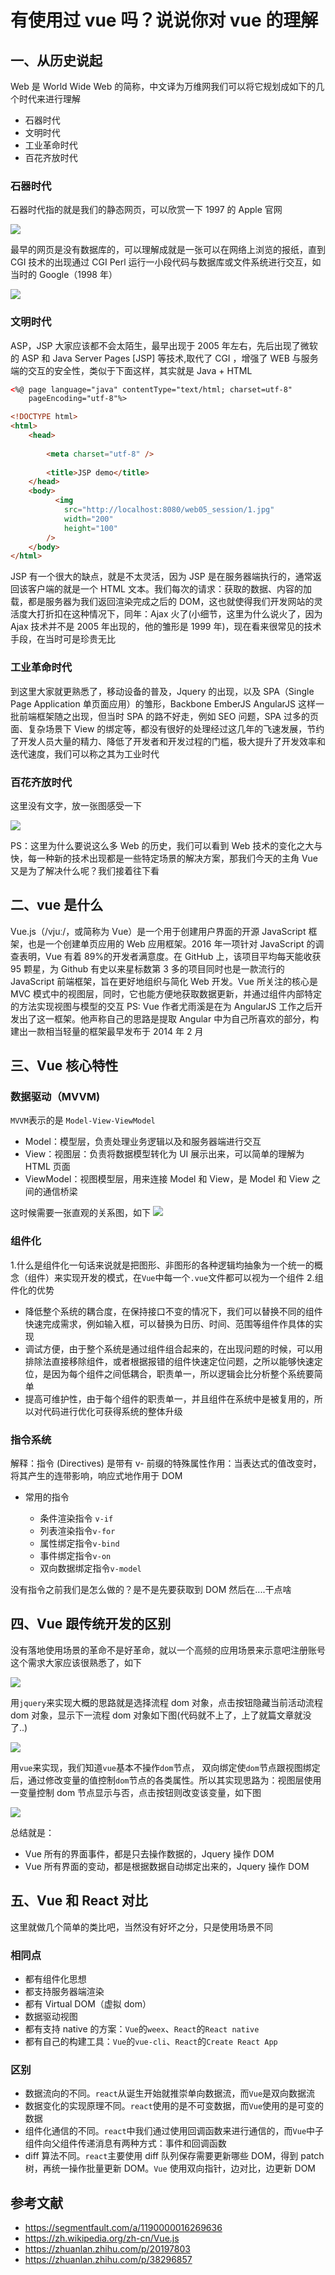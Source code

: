 # 有使用过 vue 吗？说说你对 vue 的理解

## 一、从历史说起

Web 是 World Wide Web 的简称，中文译为万维网我们可以将它规划成如下的几个时代来进行理解

- 石器时代
- 文明时代
- 工业革命时代
- 百花齐放时代

### 石器时代

石器时代指的就是我们的静态网页，可以欣赏一下 1997 的 Apple 官网

![](../../image/interview-vue-23.png)

最早的网页是没有数据库的，可以理解成就是一张可以在网络上浏览的报纸，直到 CGI 技术的出现通过 CGI Perl 运行一小段代码与数据库或文件系统进行交互，如当时的 Google（1998 年）

![](../../image/interview-vue-24.png)

### 文明时代

ASP，JSP 大家应该都不会太陌生，最早出现于 2005 年左右，先后出现了微软的 ASP 和 Java Server Pages \[JSP\] 等技术,取代了 CGI ，增强了 WEB 与服务端的交互的安全性，类似于下面这样，其实就是 Java + HTML

```html
<%@ page language="java" contentType="text/html; charset=utf-8"
    pageEncoding="utf-8"%>

<!DOCTYPE html>
<html>
	<head>
		  
		<meta charset="utf-8" />
		  
		<title>JSP demo</title>
	</head>
	<body>
		  <img
			src="http://localhost:8080/web05_session/1.jpg"
			width="200"
			height="100"
		/>
	</body>
</html>
```

JSP 有一个很大的缺点，就是不太灵活，因为 JSP 是在服务器端执行的，通常返回该客户端的就是一个 HTML 文本。我们每次的请求：获取的数据、内容的加载，都是服务器为我们返回渲染完成之后的 DOM，这也就使得我们开发网站的灵活度大打折扣在这种情况下，同年：Ajax 火了\(小细节，这里为什么说火了，因为 Ajax 技术并不是 2005 年出现的，他的雏形是 1999 年\)，现在看来很常见的技术手段，在当时可是珍贵无比

### 工业革命时代

到这里大家就更熟悉了，移动设备的普及，Jquery 的出现，以及 SPA（Single Page Application 单页面应用）的雏形，Backbone EmberJS AngularJS 这样一批前端框架随之出现，但当时 SPA 的路不好走，例如 SEO 问题，SPA 过多的页面、复杂场景下 View 的绑定等，都没有很好的处理经过这几年的飞速发展，节约了开发人员大量的精力、降低了开发者和开发过程的门槛，极大提升了开发效率和迭代速度，我们可以称之其为工业时代

### 百花齐放时代

这里没有文字，放一张图感受一下

![](../../image/interview-vue-25.png)

PS：这里为什么要说这么多 Web 的历史，我们可以看到 Web 技术的变化之大与快，每一种新的技术出现都是一些特定场景的解决方案，那我们今天的主角 Vue 又是为了解决什么呢？我们接着往下看

## 二、vue 是什么

Vue.js（/vjuː/，或简称为 Vue）是一个用于创建用户界面的开源 JavaScript 框架，也是一个创建单页应用的 Web 应用框架。2016 年一项针对 JavaScript 的调查表明，Vue 有着 89\%的开发者满意度。在 GitHub 上，该项目平均每天能收获 95 颗星，为 Github 有史以来星标数第 3 多的项目同时也是一款流行的 JavaScript 前端框架，旨在更好地组织与简化 Web 开发。Vue 所关注的核心是 MVC 模式中的视图层，同时，它也能方便地获取数据更新，并通过组件内部特定的方法实现视图与模型的交互 PS: Vue 作者尤雨溪是在为 AngularJS 工作之后开发出了这一框架。他声称自己的思路是提取 Angular 中为自己所喜欢的部分，构建出一款相当轻量的框架最早发布于 2014 年 2 月

## 三、Vue 核心特性

### 数据驱动（MVVM\)

`MVVM`表示的是 `Model-View-ViewModel`

- Model：模型层，负责处理业务逻辑以及和服务器端进行交互
- View：视图层：负责将数据模型转化为 UI 展示出来，可以简单的理解为 HTML 页面
- ViewModel：视图模型层，用来连接 Model 和 View，是 Model 和 View 之间的通信桥梁

这时候需要一张直观的关系图，如下
![](../../image/interview-vue-26.png)

### 组件化

1.什么是组件化一句话来说就是把图形、非图形的各种逻辑均抽象为一个统一的概念（组件）来实现开发的模式，在`Vue`中每一个`.vue`文件都可以视为一个组件 2.组件化的优势

- 降低整个系统的耦合度，在保持接口不变的情况下，我们可以替换不同的组件快速完成需求，例如输入框，可以替换为日历、时间、范围等组件作具体的实现
- 调试方便，由于整个系统是通过组件组合起来的，在出现问题的时候，可以用排除法直接移除组件，或者根据报错的组件快速定位问题，之所以能够快速定位，是因为每个组件之间低耦合，职责单一，所以逻辑会比分析整个系统要简单
- 提高可维护性，由于每个组件的职责单一，并且组件在系统中是被复用的，所以对代码进行优化可获得系统的整体升级

### 指令系统

解释：指令 \(Directives\) 是带有 v- 前缀的特殊属性作用：当表达式的值改变时，将其产生的连带影响，响应式地作用于 DOM

- 常用的指令

  - 条件渲染指令 `v-if`
  - 列表渲染指令`v-for`
  - 属性绑定指令`v-bind`
  - 事件绑定指令`v-on`
  - 双向数据绑定指令`v-model`

没有指令之前我们是怎么做的？是不是先要获取到 DOM 然后在....干点啥

## 四、Vue 跟传统开发的区别

没有落地使用场景的革命不是好革命，就以一个高频的应用场景来示意吧注册账号这个需求大家应该很熟悉了，如下

![](../../image/interview-vue-27.png)

用`jquery`来实现大概的思路就是选择流程 dom 对象，点击按钮隐藏当前活动流程 dom 对象，显示下一流程 dom 对象如下图\(代码就不上了，上了就篇文章就没了..\)

![](../../image/interview-vue-28.png)

用`vue`来实现，我们知道`vue`基本不操作`dom`节点， 双向绑定使`dom`节点跟视图绑定后，通过修改变量的值控制`dom`节点的各类属性。所以其实现思路为：视图层使用一变量控制 dom 节点显示与否，点击按钮则改变该变量，如下图

![](../../image/interview-vue-29.png)

总结就是：

- Vue 所有的界面事件，都是只去操作数据的，Jquery 操作 DOM
- Vue 所有界面的变动，都是根据数据自动绑定出来的，Jquery 操作 DOM

## 五、Vue 和 React 对比

这里就做几个简单的类比吧，当然没有好坏之分，只是使用场景不同

### 相同点

- 都有组件化思想
- 都支持服务器端渲染
- 都有 Virtual DOM（虚拟 dom）
- 数据驱动视图
- 都有支持 native 的方案：`Vue`的`weex`、`React`的`React native`
- 都有自己的构建工具：`Vue`的`vue-cli`、`React`的`Create React App`

### 区别

- 数据流向的不同。`react`从诞生开始就推崇单向数据流，而`Vue`是双向数据流
- 数据变化的实现原理不同。`react`使用的是不可变数据，而`Vue`使用的是可变的数据
- 组件化通信的不同。`react`中我们通过使用回调函数来进行通信的，而`Vue`中子组件向父组件传递消息有两种方式：事件和回调函数
- diff 算法不同。`react`主要使用 diff 队列保存需要更新哪些 DOM，得到 patch 树，再统一操作批量更新 DOM。`Vue` 使用双向指针，边对比，边更新 DOM

## 参考文献

- https://segmentfault.com/a/1190000016269636
- https://zh.wikipedia.org/zh-cn/Vue.js
- https://zhuanlan.zhihu.com/p/20197803
- https://zhuanlan.zhihu.com/p/38296857
